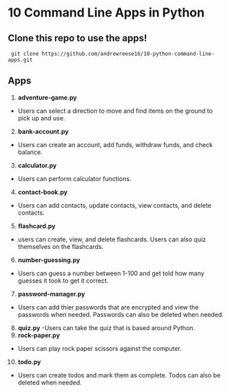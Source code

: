# 10 Command Line Apps in Python

## Clone this repo to use the apps!

```CLI
 git clone https://github.com/andrewreese16/10-python-command-line-apps.git
```

## Apps

1. **adventure-game.py**

- Users can select a direction to move and find items on the ground to pick up and use.

2. **bank-account.py**

- Users can create an account, add funds, withdraw funds, and check balance.

3. **calculator.py**

- Users can perform calculator functions.

4. **contact-book.py**

- Users can add contacts, update contacts, view contacts, and delete contacts.

5. **flashcard.py**

- users can create, view, and delete flashcards. Users can also quiz themselves on the flashcards.

6. **number-guessing.py**

- Users can guess a number between 1-100 and get told how many guesses it took to get it correct.

7. **password-manager.py**

- Users can add thier passwords that are encrypted and view the passwords when needed. Passwords can also be deleted when needed.

8. **quiz.py**
   -Users can take the quiz that is based around Python.
9. **rock-paper.py**

- Users can play rock paper scissors against the computer.

10. **todo.py**

- Users can create todos and mark them as complete. Todos can also be deleted when needed.
